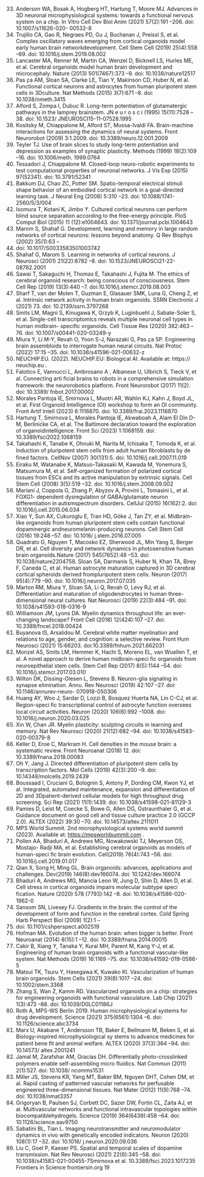 33. Anderson WA, Bosak A, Hogberg HT, Hartung T, Moore MJ. Advances in 3D
neuronal microphysiological systems: towards a functional nervous system on a
chip. In Vitro Cell Dev Biol Anim (2021) 57(2):191 –206. doi: 10.1007/s11626-020-
00532-8
34. Trujillo CA, Gao R, Negraes PD, Gu J, Buchanan J, Preissl S, et al. Complex
oscillatory waves emerging from cortical organoids model early human brain networkdevelopment. Cell Stem Cell (2019) 25(4):558 –69. doi: 10.1016/j.stem.2019.08.002
35. Lancaster MA, Renner M, Martin CA, Wenzel D, Bicknell LS, Hurles ME, et al.
Cerebral organoids model human brain development and microcephaly. Nature (2013)
501(7467):373 –9. doi: 10.1038/nature12517
36. Pas ̧ca AM, Sloan SA, Clarke LE, Tian Y, Makinson CD, Huber N, et al.
Functional cortical neurons and astrocytes from human pluripotent stem cells in 3Dculture. Nat Methods (2015) 3(7):671 –8. doi: 10.1038/nmeth.3415
37. Alford S, Zompa I, Dubuc R. Long-term potentiation of glutamatergic pathways
in the lamprey brainstem. JN e u r o s c i (1995) 15(11):7528 –38. doi: 10.1523/
JNEUROSCI15-11-07528.1995
38. Kositsky M, Chiappalone M, Alford ST, Mussa-Ivaldi FA. Brain-machine
interactions for assessing the dynamics of neural systems. Front Neurorobot (2009)
3:1.2009. doi: 10.3389/neuro.12.001.2009
39. Teyler TJ. Use of brain slices to study long-term potentiation and depression as
examples of synaptic plasticity. Methods (1999) 18(2):109 –16. doi: 10.1006/meth.
1999.0764
40. Tessadori J, Chiappalone M. Closed-loop neuro-robotic experiments to test
computational properties of neuronal networks. J Vis Exp (2015) 97(52341). doi:
10.3791/52341
41. Bakkum DJ, Chao ZC, Potter SM. Spatio-temporal electrical stimuli shape
behavior of an embodied cortical network in a goal-directed learning task. J Neural Eng
(2008) 5:310 –23. doi: 10.1088/1741-2560/5/3/004
42. Isomura T, Kotani K, Jimbo Y. Cultured cortical neurons can perform blind
source separation according to the free-energy principle. PloS Comput Biol (2015) 11
(12):e1004643. doi: 10.1371/journal.pcbi.1004643
43. Marom S, Shahaf G. Development, learning and memory in large random
networks of cortical neurons: lessons beyond anatomy. Q Rev Biophys (2002) 35(1):63 –
87. doi: 10.1017/S0033583501003742
44. Shahaf G, Marom S. Learning in networks of cortical neurons. J Neurosci (2001)
21(22):8782 –8. doi: 10.1523/JNEUROSCI21-22-08782.2001
45. Sawai T, Sakaguchi H, Thomas E, Takahashi J, Fujita M. The ethics of cerebral
organoid research: being conscious of consciousness. Stem Cell Rep (2019) 13(3):440 –7.
doi:10.1016/j.stemcr.2019.08.003
46. Sharf T, van der Molen T, Guzman E, Glasauer SMK, Luna G, Cheng Z, et al.
Intrinsic network activity in human brain organoids. SSRN Electronic J (2021) 73. doi:
10.2139/ssrn.3797268
47. Smits LM, Magni S, Kinugawa K, Grzyb K, Luginbuehl J, Sabate-Soler S, et al.
Single-cell transcriptomics reveals multiple neuronal cell types in human midbrain-
speciﬁc organoids. Cell Tissue Res (2020) 382:463 –76. doi: 10.1007/s00441-020-03249-y
48. Miura Y, Li M-Y, Revah O, Yoon S-J, Narazaki G, Pas ̧ca SP. Engineering brain
assembloids to interrogate human neural circuits. Nat Protoc (2022) 17:15 –35. doi:
10.1038/s41596-021-00632-z
49. NEUCHIP.EU. (2022). NEUCHIP.EU: Biological AI. Available at: https://
neuchip.eu .
50. Falotico E, Vannucci L, Ambrosano A , Albanese U, Ulbrich S, Tieck V, et al.
Connecting arti ﬁcial brains to robots in a comprehensive simulation framework: the
neurorobotics platform. Front Neurorobot (2017) 11(2). doi: 10.3389/
fnbot.2017.00002
51. Morales Pantoja IE, Smirnova L, Muotri AR, Wahlin KJ, Kahn J, Boyd JL, et al.
First Organoid Intelligence (OI) workshop to form an OI community. Front Artif Intell
(2023) 6:1116870. doi: 10.3389/frai.2023.1116870
52. Hartung T, Smirnova L, Morales Pantoja IE, Akwaboah A, Alam El Din D-M,
Berlinicke CA, et al. The Baltimore declaration toward the exploration of organoidintelligence. Front Sci (2023) 1:1068159. doi: 10.3389/fsci2022.1068159
53. Takahashi K, Tanabe K, Ohnuki M, Narita M, Ichisaka T, Tomoda K, et al.
Induction of pluripotent stem cells from adult human ﬁbroblasts by de ﬁned factors.
CellNov (2007) 30(131):5. doi: 10.1016/j.cell.2007.11.019
54. Eiraku M, Watanabe K, Matsuo-Takasaki M, Kawada M, Yonemura S,
Matsumura M, et al. Self-organized formation of polarized cortical tissues from ESCs
and its active manipulation by extrinsic signals. Cell Stem Cell (2008) 3(5):519 –32. doi:
10.1016/j.stem.2008.09.002
55. Mariani J, Coppola G, Zhang P, Abyzov A, Provini L, Tomasini L, et al. FOXG1-
dependent dysregulation of GABA/glutamate neuron differentiation in autismspectrum disorders. CellJul (2015) 16(162):2. doi: 10.1016/j.cell.2015.06.034
56. Xiao Y, Sun AX, Cukuroglu E, Tran HD, Göke J, Tan ZY, et al. Midbrain-like
organoids from human pluripotent stem cells contain functional dopaminergic andneuromelanin-producing neurons. Cell Stem Cell (2016) 19:248 –57. doi: 10.1016/
j.stem.2016.07.005
57. Quadrato G, Nguyen T, Macosko EZ, Sherwood JL, Min Yang S, Berger DR,
et al. Cell diversity and network dynamics in photosensitive human brain organoids.Nature (2017) 545(7652):48 –53. doi: 10.1038/nature2204758. Sloan SA, Darmanis S, Huber N, Khan TA, Birey F, Caneda C, et al. Human
astrocyte maturation captured in 3D cerebral cortical spheroids derived frompluripotent stem cells. Neuron (2017) 95(4):779 –90. doi: 10.1016/j.neuron.2017.07.035
59. Marton RM, Miura Y, Sloan SA, Li Q, Revah O, Levy RJ, et al. Differentiation
and maturation of oligodendrocytes in human three-dimensional neural cultures. Nat
Neurosci (2019) 22(3):484 –91. doi: 10.1038/s41593-018-0316-9
60. Williamson JM, Lyons DA. Myelin dynamics throughout life: an ever-changing
landscape? Front Cell (2018) 12(424):107 –27. doi: 10.3389/fncel.2018.00424
61. Buyanova IS, Arsalidou M. Cerebral white matter myelination and relations to
age, gender, and cognition: a selective review.
Front Hum Neurosci (2021) 15:66203.
doi:10.3389/fnhum.2021.662031
62. Monzel AS, Smits LM, Hemmer K, Hachi S, Moreno EL, van Wuellen T, et al. A
novel approach to derive human midbrain-speci ﬁc organoids from neuroepithelial
stem cells. Stem Cell Rep (2017) 8(5):1144 –54. doi: 10.1016/j.stemcr.2017.03.010
63. Wilton DK, Dissing-Olesen L, Stevens B. Neuron-glia signaling in synapse
elimination. Annu. Rev Neurosci (2019) 42:107 –27. doi: 10.1146/annurev-neuro-
070918-050306
64. Huang AY, Woo J, Sardar D, Lozzi B, Bosquez Huerta NA, Lin C-CJ, et al.
Region-speci ﬁc transcriptional control of astrocyte function oversees local circuit
activities. Neuron (2020) 106(6):992 –1008. doi: 10.1016/j.neuron.2020.03.025
65. Xin W, Chan JR. Myelin plasticity: sculpting circuits in learning and memory.
Nat Rev Neurosci (2020) 21(12):682 –94. doi: 10.1038/s41583-020-00379-8
66. Keller D, Eroe C, Markram H. Cell densities in the mouse brain: a systematic
review. Front Neuroanat (2018) 12. doi: 10.3389/fnana.2018.00083
67. Oh Y, Jang J. Directed differentiation of pluripotent stem cells by transcription
factors. Mol Cells (2019) 42(3):200 –9. doi: 10.14348/molcells.2019.2439
68. Boussaad I, Cruciani G, Bolognin S, Antony P, Dording CM, Kwon YJ, et al.
Integrated, automated maintenance, expansion and differentiation of 2D and 3Dpatient-derived cellular models for high throughput drug screening. Sci Rep (2021)
11(1):1439. doi: 10.1038/s41598-021-81129-3
69. Pamies D, Leist M, Coecke S, Bowe G, Allen DG, Gstraunthaler G, et al.
Guidance document on good cell and tissue culture practice 2.0 (GCCP 2.0). ALTEX
(2022) 39:30 –70. doi: 10.14573/altex.2111011
70. MPS World Summit. 2nd microphysiological systems world summit (2023).
Available at: https://mpsworldsummit.com .
71. Pollen AA, Bhaduri A, Andrews MG, Nowakowski TJ, Meyerson OS, Mostajo-
Radji MA, et al. Establishing cerebral organoids as models of human-speci ﬁc brain
evolution. Cell(2019) 76(4):743 –56. doi: 10.1016/j.cell.2019.01.017
72. Qian X, Song H, Ming GL. Brain organoids: advances, applications and
challenges. Dev(2019) 146(8):dev166074. doi: 10.1242/dev.166074
73. Bhaduri A, Andrews MG, Mancia Leon W, Jung D, Shin D, Allen D, et al. Cell
stress in cortical organoids impairs molecular subtype speci ﬁcation. Nature (2020) 578
(7793):142 –8. doi: 10.1038/s41586-020-1962-0
74. Sansom SN, Livesey FJ. Gradients in the brain: the control of the development of
form and function in the cerebral cortex. Cold Spring Harb Perspect Biol (2009) 1(2):1 –
17. doi: 10.1101/cshperspect.a002519
75. Hofman MA. Evolution of the human brain: when bigger is better. Front
Neuroanat (2014) 8(15):1 –12. doi: 10.3389/fnana.2014.00015
76. Cakir B, Xiang Y, Tanaka Y, Kural MH, Parent M, Kang Y-J, et al. Engineering
of human brain organoids with a functional vascular-like system. Nat Methods (2019)
16:1169 –75. doi: 10.1038/s41592-019-0586-5
77. Matsui TK, Tsuru Y, Hasegawa K, Kuwako KI. Vascularization of human brain
organoids. Stem Cells (2021) 39(8):1017 –24. doi: 10.1002/stem.3368
78. Zhang S, Wan Z, Kamm RD. Vascularized organoids on a chip: strategies for
engineering organoids with functional vasculature. Lab Chip (2021) 1(3):473 –88. doi:
10.1039/D0LC01186J
79. Roth A, MPS-WS Berlin 2019. Human microphysiological systems for drug
development. Science (2021) 375(6561):1304 –6. doi: 10.1126/science.abc3734
80. Marx U, Akabane T, Andersson TB, Baker E, Beilmann M, Beken S, et al.
Biology-inspired microphysiological sy stems to advance medicines for patient
bene ﬁt and animal welfare. ALTEX (2020) 37(3):364 –94. doi: 10.14573/
altex.2001241
81. Jamal M, Zarafshar AM, Gracias DH. Differentially photo-crosslinked polymers
enable self-assembling micro ﬂuidics. Nat Commun (2011) 2(1):527. doi: 10.1038/
ncomms1531
82. Miller JS, Stevens KR, Yang MT, Baker BM, Nguyen DHT, Cohen DM, et al.
Rapid casting of patterned vascular networks for perfusable engineered three-dimensional tissues. Nat Mater (2012) 11(9):768 –74. doi: 10.1038/nmat3357
83. Grigoryan B, Paulsen SJ, Corbett DC, Sazer DW, Fortin CL, Zaita AJ, et al.
Multivascular networks and functional intravascular topologies within biocompatiblehydrogels. Science (2019) 364(6439):458 –64. doi: 10.1126/science.aav9750
84. Sabatini BL, Tian L. Imaging neurotransmitter and neuromodulator dynamics
in vivo with genetically encoded indicators. Neuron (2020) 108(1):17 –32. doi: 10.1016/
j.neuron.2020.09.036
85. Liu C, Goel P, Kaeser PS. Spatial and temporal scales of dopamine transmission.
Nat Rev Neurosci (2021) 22(6):345 –58. doi: 10.1038/s41583-021-00455-7Smirnova et al. 10.3389/fsci.2023.1017235
Frontiers in Science frontiersin.org 19